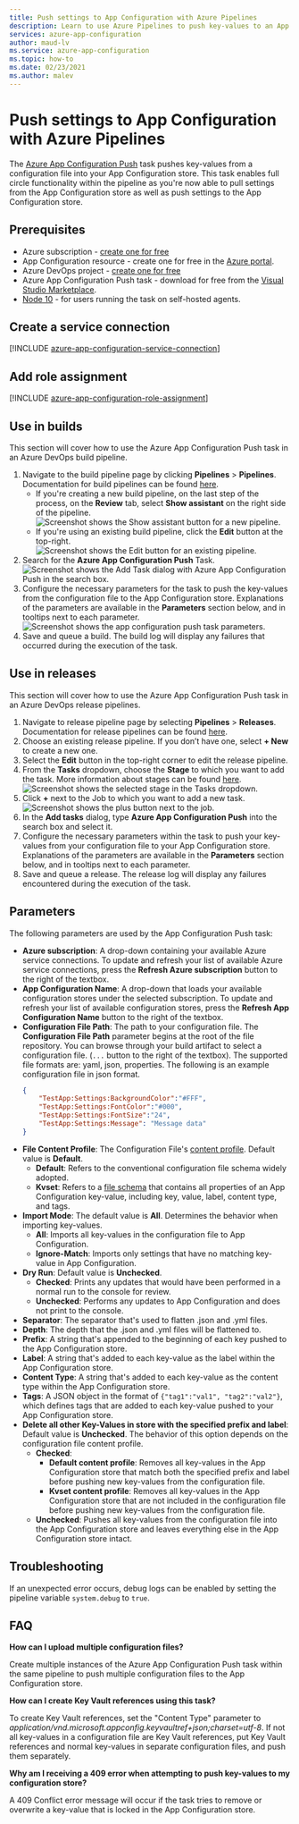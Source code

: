 ```yaml
---
title: Push settings to App Configuration with Azure Pipelines
description: Learn to use Azure Pipelines to push key-values to an App Configuration Store
services: azure-app-configuration
author: maud-lv
ms.service: azure-app-configuration
ms.topic: how-to
ms.date: 02/23/2021
ms.author: malev
---
```


# Push settings to App Configuration with Azure Pipelines

The [Azure App Configuration Push](https://marketplace.visualstudio.com/items?itemName=AzureAppConfiguration.azure-app-configuration-task-push) task pushes key-values from a configuration file into your App Configuration store. This task enables full circle functionality within the pipeline as you're now able to pull settings from the App Configuration store as well as push settings to the App Configuration store.

## Prerequisites

- Azure subscription - [create one for free](https://azure.microsoft.com/free/)
- App Configuration resource - create one for free in the [Azure portal](https://portal.azure.com).
- Azure DevOps project - [create one for free](https://go.microsoft.com/fwlink/?LinkId=2014881)
- Azure App Configuration Push task - download for free from the [Visual Studio Marketplace](https://marketplace.visualstudio.com/items?itemName=AzureAppConfiguration.azure-app-configuration-task-push).
- [Node 10](https://nodejs.org/en/blog/release/v10.21.0/) - for users running the task on self-hosted agents.

## Create a service connection

[!INCLUDE [azure-app-configuration-service-connection](../../includes/azure-app-configuration-service-connection.md)]

## Add role assignment

[!INCLUDE [azure-app-configuration-role-assignment](../../includes/azure-app-configuration-role-assignment.md)]

## Use in builds

This section will cover how to use the Azure App Configuration Push task in an Azure DevOps build pipeline.

1. Navigate to the build pipeline page by clicking **Pipelines** > **Pipelines**. Documentation for build pipelines can be found [here](/azure/devops/pipelines/create-first-pipeline?tabs=tfs-2018-2).
      - If you're creating a new build pipeline, on the last step of the process, on the **Review** tab, select **Show assistant** on the right side of the pipeline.
      ![Screenshot shows the Show assistant button for a new pipeline.](./media/new-pipeline-show-assistant.png)
      - If you're using an existing build pipeline, click the **Edit** button at the top-right.
      ![Screenshot shows the Edit button for an existing pipeline.](./media/existing-pipeline-show-assistant.png)
1. Search for the **Azure App Configuration Push** Task.
![Screenshot shows the Add Task dialog with Azure App Configuration Push in the search box.](./media/add-azure-app-configuration-push-task.png)
1. Configure the necessary parameters for the task to push the key-values from the configuration file to the App Configuration store. Explanations of the parameters are available in the **Parameters** section below, and in tooltips next to each parameter.
![Screenshot shows the app configuration push task parameters.](./media/azure-app-configuration-push-parameters.png)
1. Save and queue a build. The build log will display any failures that occurred during the execution of the task.

## Use in releases

This section will cover how to use the Azure App Configuration Push task in an Azure DevOps release pipelines.

1. Navigate to release pipeline page by selecting **Pipelines** > **Releases**. Documentation for release pipelines can be found [here](/azure/devops/pipelines/release).
1. Choose an existing release pipeline. If you don’t have one, select **+ New** to create a new one.
1. Select the **Edit** button in the top-right corner to edit the release pipeline.
1. From the **Tasks** dropdown, choose the **Stage** to which you want to add the task. More information about stages can be found [here](/azure/devops/pipelines/release/environments).
![Screenshot shows the selected stage in the Tasks dropdown.](./media/pipeline-stage-tasks.png)
1. Click **+** next to the Job to which you want to add a new task.
![Screenshot shows the plus button next to the job.](./media/add-task-to-job.png)
1. In the **Add tasks** dialog, type **Azure App Configuration Push** into the search box and select it.
1. Configure the necessary parameters within the task to push your key-values from your configuration file to your App Configuration store. Explanations of the parameters are available in the **Parameters** section below, and in tooltips next to each parameter.
1. Save and queue a release. The release log will display any failures encountered during the execution of the task.

## Parameters

The following parameters are used by the App Configuration Push task:

- **Azure subscription**: A drop-down containing your available Azure service connections. To update and refresh your list of available Azure service connections, press the **Refresh Azure subscription** button to the right of the textbox.
- **App Configuration Name**: A drop-down that loads your available configuration stores under the selected subscription. To update and refresh your list of available configuration stores, press the **Refresh App Configuration Name** button to the right of the textbox.
- **Configuration File Path**: The path to your configuration file. The **Configuration File Path** parameter begins at the root of the file repository. You can browse through your build artifact to select a configuration file. (`...` button to the right of the textbox). The supported file formats are: yaml, json, properties. The following is an example configuration file in json format.
    ```json
    {
        "TestApp:Settings:BackgroundColor":"#FFF",
        "TestApp:Settings:FontColor":"#000",
        "TestApp:Settings:FontSize":"24",
        "TestApp:Settings:Message": "Message data"
    }
    ```
- **File Content Profile**: The Configuration File's [content profile](https://docs.microsoft.com/azure/azure-app-configuration/concept-config-file). Default value is **Default**.
     - **Default**: Refers to the conventional configuration file schema widely adopted.
     - **Kvset**: Refers to a [file schema](https://github.com/Azure/AppConfiguration/blob/main/docs/KVSet/KVSet.v1.0.0.schema.json) that contains all properties of an App Configuration key-value, including key, value, label, content type, and tags.
- **Import Mode**: The default value is **All**. Determines the behavior when importing key-values.
    - **All**: Imports all key-values in the configuration file to App Configuration. 
    - **Ignore-Match**: Imports only settings that have no matching key-value in App Configuration.
- **Dry Run**: Default value is **Unchecked**.
   - **Checked**: Prints any updates that would have been performed in a normal run to the console for review.
    - **Unchecked**: Performs any updates to App Configuration and does not print to the console.
- **Separator**: The separator that's used to flatten .json and .yml files.
- **Depth**: The depth that the .json and .yml files will be flattened to.
- **Prefix**: A string that's appended to the beginning of each key pushed to the App Configuration store.
- **Label**: A string that's added to each key-value as the label within the App Configuration store.
- **Content Type**: A string that's added to each key-value as the content type within the App Configuration store.
- **Tags**: A JSON object in the format of `{"tag1":"val1", "tag2":"val2"}`, which defines tags that are added to each key-value pushed to your App Configuration store.
- **Delete all other Key-Values in store with the specified prefix and label**: Default value is **Unchecked**. The behavior of this option depends on the configuration file content profile.
   - **Checked**:
       - **Default content profile**: Removes all key-values in the App Configuration store that match both the specified prefix and label before pushing new key-values from the configuration file.
       - **Kvset content profile**: Removes all key-values in the App Configuration store that are not included in the configuration file before pushing new key-values from the configuration file.
  - **Unchecked**: Pushes all key-values from the configuration file into the App Configuration store and leaves everything else in the App Configuration store intact.



## Troubleshooting

If an unexpected error occurs, debug logs can be enabled by setting the pipeline variable `system.debug` to `true`.

## FAQ

**How can I upload multiple configuration files?**

Create multiple instances of the Azure App Configuration Push task within the same pipeline to push multiple configuration files to the App Configuration store.

**How can I create Key Vault references using this task?**

To create Key Vault references, set the "Content Type" parameter to *application/vnd.microsoft.appconfig.keyvaultref+json;charset=utf-8*. If not all key-values in a configuration file are Key Vault references, put Key Vault references and normal key-values in separate configuration files, and push them separately.

**Why am I receiving a 409 error when attempting to push key-values to my configuration store?**

A 409 Conflict error message will occur if the task tries to remove or overwrite a key-value that is locked in the App Configuration store.
